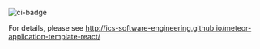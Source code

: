 ![ci-badge](https://github.com/manoa-melody/manoa-melody/workflows/ci-manoa-melody/badge.svg)

For details, please see http://ics-software-engineering.github.io/meteor-application-template-react/
